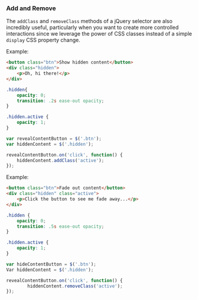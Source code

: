 ### Add and Remove

The `addClass` and `removeClass` methods of a jQuery selector are also incredibly useful, particularly when you want to create more controlled interactions since we leverage the power of CSS classes instead of a simple `display` CSS property change.

Example: 

~~~html
<button class="btn">Show hidden content</button>
<div class="hidden">
	<p>Oh, hi there!</p>
</div>
~~~

~~~css
.hidden{
	opacity: 0;
	transition: .2s ease-out opacity;
}

.hidden.active {
	opacity: 1;
}
~~~

~~~js
var revealContentButton = $('.btn');
var hiddenContent = $('.hidden');

revealContentButton.on('click', function() {
	hiddenContent.addClass('active');
});
~~~

Example: 

~~~html
<button class="btn">Fade out content</button>
<div class="hidden" class="active">
	<p>Click the button to see me fade away...</p>
</div>
~~~

~~~css
.hidden {
	opacity: 0;
	transition: .5s ease-out opacity;
}

.hidden.active {
	opacity: 1;
}
~~~

~~~js
var hideContentButton = $('.btn');
Var hiddenContent = $('.hidden');

revealContentButton.on('click', function() {
		hiddenContent.removeClass('active');
});
~~~

